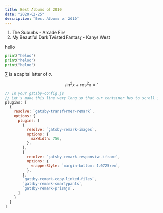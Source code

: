 ```yaml
---
title: Best Albums of 2010
date: "2020-02-25"
description: "Best Albums of 2010"
---
```


1. The Suburbs - Arcade Fire
2. My Beautiful Dark Twisted Fantasy - Kanye West

hello

```python
print("heloo")
print("heloo")
print("heloo")
```

$\sum$ is a capital letter of $\sigma$.

$$
\sin^2{x} + \cos^2{x} = 1
$$

```javascript
// In your gatsby-config.js
// Let's make this line very long so that our container has to scroll its overflow…
plugins: [
  {
    resolve: `gatsby-transformer-remark`,
    options: {
      plugins: [
        {
          resolve: `gatsby-remark-images`,
          options: {
            maxWidth: 756,
          },
        },
        {
          resolve: `gatsby-remark-responsive-iframe`,
          options: {
            wrapperStyle: `margin-bottom: 1.0725rem`,
          },
        },
        `gatsby-remark-copy-linked-files`,
        `gatsby-remark-smartypants`,
        `gatsby-remark-prismjs`,
      ]
    }
  }
]
```
